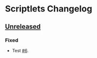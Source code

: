 # Scriptlets Changelog

## [Unreleased]

### Fixed

- Test [#6].

[Unreleased]: https://github.com/slavaleleka/Scriptlets/compare/v1.3.5...HEAD
[#6]: https://github.com/slavaleleka/Scriptlets/issues/6